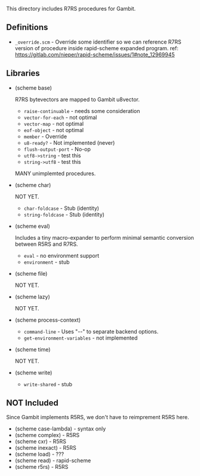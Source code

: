 This directory includes R7RS procedures for Gambit.

Definitions
-----------

- `_override.scm` - Override some identifier so we can reference
  R7RS version of procedure inside rapid-scheme expanded program.
  ref: https://gitlab.com/nieper/rapid-scheme/issues/1#note_12969945


Libraries
---------

- (scheme base)

  R7RS bytevectors are mapped to Gambit u8vector.

  * `raise-continuable` - needs some consideration
  * `vector-for-each` - not optimal
  * `vector-map` - not optimal
  * `eof-object` - not optimal
  * `member` - Override
  * `u8-ready?` - Not implemented (never)
  * `flush-output-port` - No-op
  * `utf8->string` - test this
  * `string->utf8` - test this

  MANY unimplemted procedures.

- (scheme char)

  NOT YET.

  * `char-foldcase` - Stub (identity)
  * `string-foldcase` - Stub (identity)

- (scheme eval)

  Includes a tiny macro-expander to perform minimal semantic conversion
  between R5RS and R7RS.

  * `eval` - no environment support
  * `environment` - stub

- (scheme file)

  NOT YET.

- (scheme lazy)

  NOT YET.

- (scheme process-context)

  * `command-line` - Uses "--" to separate backend options.
  * `get-environment-variables` - not implemented

- (scheme time)

  NOT YET.

- (scheme write)

  * `write-shared` - stub


NOT Included
------------

Since Gambit implements R5RS, we don't have to reimprement R5RS here.

 - (scheme case-lambda) - syntax only
 - (scheme complex)     - R5RS
 - (scheme cxr)         - R5RS
 - (scheme inexact)     - R5RS
 - (scheme load)        - ???
 - (scheme read)        - rapid-scheme
 - (scheme r5rs)        - R5RS

